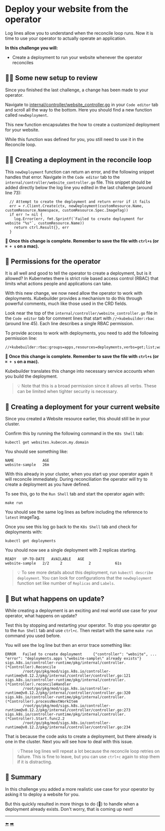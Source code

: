 # Deploy your website from the operator

Log lines allow you to understand when the reconcile loop runs. Now it is time to use your operator to actually operate an application.

**In this challenge you will:**
* Create a deployment to run your website whenever the operator reconciles

## 🕵🏿 Some new setup to review

Since you finished the last challenge, a change has been made to your operator.

Navigate to [internal/controller/website_controller.go](demo/internal/controller/website_controller.go) in your `Code editor` tab and scroll all the way to the bottom. Here you should find a new function called `newDeployment`.

This new function encapsulates the how to create a customized deployment for your website.

While this function was defined for you, you still need to use it in the Reconcile loop.

## ✍🏾 Creating a deployment in the reconcile loop

This `newDeployment` function can return an error, and the following snippet handles that error. Navigate in the `Code editor` tab to the `internal/controller/website_controller.go` file. This snippet should be added directly below the log line you edited in the last challenge (around line 73):

```
  // Attempt to create the deployment and return error if it fails
  err = r.Client.Create(ctx, newDeployment(customResource.Name, customResource.Namespace, customResource.Spec.ImageTag))
  if err != nil {
    log.Error(err, fmt.Sprintf(`Failed to create deployment for website "%s"`, customResource.Name))
    return ctrl.Result{}, err
  }
```

**💾 Once this change is complete. Remember to save the file with `ctrl+s` (or `⌘ + s` on a mac).**

## 🛂 Permissions for the operator

It is all well and good to tell the operator to create a deployment, but is it allowed? In Kubernetes there is strict role based access control (RBAC) that limits what actions people and applications can take.

With this new change, we now need allow the operator to work with deployments. Kubebuilder provides a mechanism to do this through powerful comments, much like those used in the CRD fields.

Look near the top of the `internal/controller/website_controller.go` file in the `Code editor` tab for comment lines that start with `//+kubebuilder:rbac` (around line 45). Each line describes a single RBAC permission.

To provide access to work with deployments, you need to add the following permission line:

```
//+kubebuilder:rbac:groups=apps,resources=deployments,verbs=get;list;watch;create;update;patch;delete
```

**💾 Once this change is complete. Remember to save the file with `ctrl+s` (or `⌘ + s` on a mac).**

Kubebuilder translates this change into necessary service accounts when you build the deployment.

> 💡 Note that this is a broad permission since it allows all verbs. These can be limited when tighter security is necessary.

## 🧞 Creating a deployment for your current website

Since you created a Website resource earlier, this should still be in your cluster.

Confirm this by running the following command in the `K8s Shell` tab:

```
kubectl get websites.kubecon.my.domain
```

You should see something like:

```
NAME             AGE
website-sample   26m
```

With this already in your cluster, when you start up your operator again it will reconcile immediately. During reconciliation the operator will try to create a deployment as you have defined.

To see this, go to the `Run Shell` tab and start the operator again with:

```
make run
```

You should see the same log lines as before including the reference to `latest` imageTag.

Once you see this log go back to the `K8s Shell` tab and check for deployments with:

```
kubectl get deployments
```

You should now see a single deployment with 2 replicas starting.

```
READY   UP-TO-DATE   AVAILABLE   AGE
website-sample   2/2     2            2           61s
```

> 💡 To see more details about this deployment, run `kubectl describe deployment`. You can look for configurations that the `newDeployment` function set like number of `Replicas` and `Labels`.

## 🧨 But what happens on update?

While creating a deployment is an exciting and real world use case for your operator, what happens on update?

Test this by stopping and restarting your operator. To stop you operator go to the `Run Shell` tab and use `ctrl+c`. Then restart with the same `make run` command you used before.

You will see the log line but then an error trace something like:

```
ERROR   Failed to create deployment     {"controller": "website", ... "error": "deployments.apps \"website-sample\" already exists"}
sigs.k8s.io/controller-runtime/pkg/internal/controller.(*Controller).Reconcile
        /root/go/pkg/mod/sigs.k8s.io/controller-runtime@v0.12.2/pkg/internal/controller/controller.go:121
sigs.k8s.io/controller-runtime/pkg/internal/controller.(*Controller).reconcileHandler
        /root/go/pkg/mod/sigs.k8s.io/controller-runtime@v0.12.2/pkg/internal/controller/controller.go:320
sigs.k8s.io/controller-runtime/pkg/internal/controller.(*Controller).processNextWorkItem
        /root/go/pkg/mod/sigs.k8s.io/controller-runtime@v0.12.2/pkg/internal/controller/controller.go:273
sigs.k8s.io/controller-runtime/pkg/internal/controller.(*Controller).Start.func2.2
        /root/go/pkg/mod/sigs.k8s.io/controller-runtime@v0.12.2/pkg/internal/controller/controller.go:234
```

That is because the code asks to create a deployment, but there already is one in the cluster. Next you will see how to deal with this issue.

> 💡These log lines will repeat a lot because the reconcile loop retries on failure. This is fine to leave, but you can use `ctrl+c` again to stop them if it is distracting.

## 📕 Summary

In this challenge you added a more realistic use case for your operator by asking it to deploy a website for you.

But this quickly resulted in more things to do (🥁) to handle when a deployment already exists. Don't worry, that is coming up next!

<hr>
<a href="../06-use-data-defined-in-the-crd-within-the-operator/">⬅️</a>
<a href="../08-view-your-website-by-including-a-service/">➡️</a>
